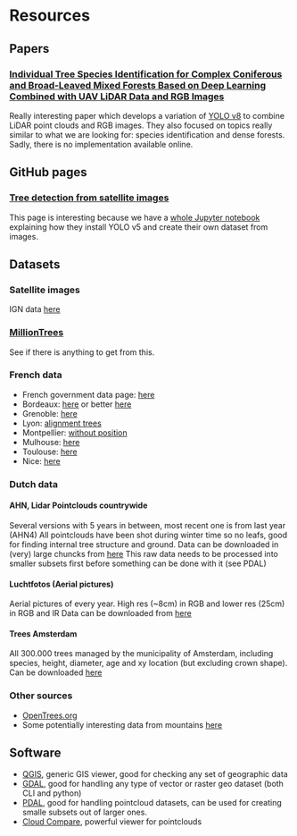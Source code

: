 # Resources

## Papers

### [Individual Tree Species Identification for Complex Coniferous and Broad-Leaved Mixed Forests Based on Deep Learning Combined with UAV LiDAR Data and RGB Images](https://www.mdpi.com/1999-4907/15/2/293)

Really interesting paper which develops a variation of [YOLO v8](https://github.com/ultralytics/ultralytics) to combine LiDAR point clouds and RGB images. They also focused on topics really similar to what we are looking for: species identification and dense forests. Sadly, there is no implementation available online.

## GitHub pages

### [Tree detection from satellite images](https://github.com/talhayavcin/Tree-detection-from-satellite-images)

This page is interesting because we have a [whole Jupyter notebook](https://github.com/talhayavcin/Tree-detection-from-satellite-images/blob/main/YOLOv5_Custom_Training.ipynb) explaining how they install YOLO v5 and create their own dataset from images.

## Datasets

### Satellite images

IGN data [here](https://geoservices.ign.fr/bdortho)

### [MillionTrees](https://milliontrees.idtrees.org/)

See if there is anything to get from this.

### French data

- French government data page: [here](https://www.data.gouv.fr/fr/datasets/?page=2&q=arbre)
- Bordeaux: [here](http://www.opendata.bordeaux.fr/content/patrimoine-arbore) or better [here](https://opendata.bordeaux-metropole.fr/explore/dataset/ec_arbre_p/information/?disjunctive.insee)
- Grenoble: [here](https://data.metropolegrenoble.fr/visualisation/information/?id=arbres-grenoble)
- Lyon: [alignment trees](https://data.grandlyon.com/portail/fr/jeux-de-donnees/arbres-alignement-metropole-lyon/donnees)
- Montpellier: [without position](http://data.montpellier3m.fr/dataset/arbres-dalignement-de-montpellier)
- Mulhouse: [here](https://data.mulhouse-alsace.fr/explore/dataset/68224_arbres_alignement/information/)
- Toulouse: [here](https://data.toulouse-metropole.fr/explore/dataset/arbres-urbains/information/)
- Nice: [here](https://opendata.nicecotedazur.org/data/dataset/cartographie-des-arbres-communaux)

### Dutch data

#### AHN, Lidar Pointclouds countrywide
Several versions with 5 years in between, most recent one is from last year (AHN4)
All pointclouds have been shot during winter time so no leafs, good for finding internal tree structure and ground.
Data can be downloaded in (very) large chuncks from [here](https://ahn.arcgisonline.nl/ahnviewer/)
This raw data needs to be processed into smaller subsets first before something can be done with it (see PDAL)

#### Luchtfotos (Aerial pictures)
Aerial pictures of every year. High res (~8cm) in RGB and lower res (25cm) in RGB and IR
Data can be downloaded from [here](https://www.beeldmateriaal.nl/data-room)

#### Trees Amsterdam
All 300.000 trees managed by the municipality of Amsterdam, including species, height, diameter, age and xy location (but excluding crown shape).
Can be downloaded [here](https://maps.amsterdam.nl/open_geodata/?k=505)

### Other sources

- [OpenTrees.org](https://opentrees.org/)
- Some potentially interesting data from mountains [here](https://esajournals.onlinelibrary.wiley.com/doi/10.1002/ecy.1759)

## Software

- [QGIS](https://qgis.org/en/site/), generic GIS viewer, good for checking any set of geographic data
- [GDAL](https://gdal.org/), good for handling any type of vector or raster geo dataset (both CLI and python)
- [PDAL](https://pdal.io/), good for handling pointcloud datasets, can be used for creating smalle subsets out of larger ones.
- [Cloud Compare](https://www.danielgm.net/cc/), powerful viewer for pointclouds
